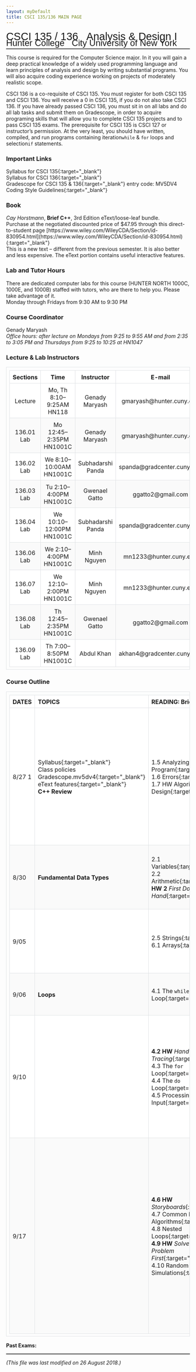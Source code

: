```yaml
---
layout: myDefault 
title: CSCI 135/136 MAIN PAGE 
---
```


<style>  
table {
    border-collapse: collapse;
}
table, td, th {
    text-align: left;
    padding: 8px;
    padding-bottom: 6px;
    border: 1px solid #dee1e4;
}
tr:nth-child(even) {background-color: #fafafa;}
tr:nth-child(odd) {background-color: #ffffff;}
hr {
    border: 0;
    height: 0;
    border-top: 1px solid rgba(0, 0, 0, 0.1);
    border-bottom: 1px solid rgba(255, 255, 255, 0.3);
}
a:link {
    text-decoration: none;
}
a:visited {
    text-decoration: none;
    color: blue;
}
a:hover {
    text-decoration: none;
}
a:active {
    text-decoration: none;
}
</style>
  
[<span style="font-family:Arial; font-size:28.9px">CSCI 135 / 136 &nbsp; Analysis & Design I</span><br/>
<span style="line-height:0.1; font-family:Arial; font-size:24px">Hunter College &nbsp; City University of New York</span>](2018_fall.html)   
  
---  	
  
This course is required for the Computer Science major.  In it you will gain a deep practical knowledge of a widely used programming language and learn principles of analysis and design by writing substantial programs. You will also acquire coding experience working on projects of moderately realistic scope.  

CSCI 136 is a co-requisite of CSCI 135.  You must register for both CSCI 135 and CSCI 136.  You will receive a 0 in CSCI 135, if you do not also take CSCI 136.  If you have already passed CSCI 136, you must sit in on all labs and do all lab tasks and submit them on Gradescope, in order to acquire programing skills that will allow you to complete CSCI 135 projects and to pass CSCI 135 exams.  The prerequisite for CSCI 135 is CSCI 127 or instructor’s permission. At the very least, you should have written, compiled, and run programs containing iteration`while` & `for` loops and selection`if` statements.  
  
### Important Links
[Syllabus for CSCI 135](syllabus_135.html){:target="_blank"}<br/>
[Syllabus for CSCI 136](syllabus_136.html){:target="_blank"}<br/>
[Gradescope for CSCI 135 & 136](https://www.gradescope.com/courses/20712){:target="_blank"} entry code: MV5DV4<br/>
[Coding Style Guidelines](worked_examples/style_guide.html){:target="_blank"}

### Book 
*Cay Horstmann*, **Brief C++**, 3rd Edition eText/loose-leaf bundle.  
Purchase at the negotiated discounted price of $47.95 through this direct-to-student page [https://www.wiley.com/WileyCDA/Section/id-830954.html](https://www.wiley.com/WileyCDA/Section/id-830954.html){:target="_blank"}  
This is a new text – different from the previous semester.  It is also better and less expensive.  The eText portion contains useful interactive features.  

### Lab and Tutor Hours  
There are dedicated computer labs for this course (HUNTER NORTH 1000C, 1000E, and 1000B) staffed with tutors, who are there to help you.  Please take advantage of it.  
Monday through Fridays from 9:30 AM to 9:30 PM  

### Course Coordinator  
Genady Maryash  
*Office hours: after lecture on Mondays from 9:25 to 9:55 AM and from 2:35 to 3:05 PM and Thursdays from 9:25 to 10:25 at HN1047*

### Lecture & Lab Instructors  

 Sections | Time | Instructor | E-mail 
 :---: | :---: | :---: | :---: 
 Lecture | Mo, Th 8:10–9:25AM HN118 | Genady Maryash | gmaryash@hunter.cuny.edu 
 136.01 Lab | Mo 12:45–2:35PM HN1001C | Genady Maryash | gmaryash@hunter.cuny.edu 
 136.02 Lab | We 8:10–10:00AM HN1001C | Subhadarshi Panda | spanda@gradcenter.cuny.edu 
 136.03 Lab | Tu 2:10–4:00PM HN1001C | Gwenael Gatto | ggatto2@gmail.com 
 136.04 Lab | We 10:10–12:00PM HN1001C | Subhadarshi Panda | spanda@gradcenter.cuny.edu 
 136.06 Lab | We 2:10–4:00PM HN1001C | Minh Nguyen | mn1233@hunter.cuny.edu 
 136.07 Lab | We 12:10–2:00PM HN1001C | Minh Nguyen | mn1233@hunter.cuny.edu 
 136.08 Lab | Th 12:45–2:35PM HN1001C | Gwenael Gatto | ggatto2@gmail.com 
 136.09 Lab | Th 7:00–8:50PM HN1001C | Abdul Khan | akhan4@gradcenter.cuny.edu 

### Course Outline

 DATES | TOPICS | READING:&nbsp;Brief&nbsp;C++| SLIDE&nbsp;DECKS | LABS 
 --- | --- | --- | --- | --- 
 8/27&nbsp;1 | [Syllabus](syllabus_135.html){:target="_blank"}<br/>Class policies<br/>[Gradescope.mv5dv4](https://www.gradescope.com/courses/20712){:target="_blank"}<br/>[eText features](https://bookshelf.vitalsource.com/#/books/9781119400424/cfi/6/2!/4/2/2@0:0){:target="_blank"}<br/>**C++&nbsp;Review** | [1.5 Analyzing Your First Program](https://bookshelf.vitalsource.com/#/books/9781119400424/cfi/6/34!/4/4/2/2@0.00:0){:target="_blank"}<br/>[1.6 Errors](https://bookshelf.vitalsource.com/#/books/9781119400424/cfi/6/38!/4/2/2/2@0.00:0){:target="_blank"}<br/>[1.7 HW Algorithm Design](https://bookshelf.vitalsource.com/#/books/9781119400424/cfi/6/42!/4/2/2/2@0.00:0){:target="_blank"} | [1.5 Analyzing Your First Program](slides/1.5 Analyzing Your First Program.pdf){:target="_blank"}<br/>[1.6 Errors](slides/1.6 Errors.pdf){:target="_blank"}<br/>[1.7 PS Algorithm Design](slides/1.7 PS Algorithm Design.pdf){:target="_blank"} | [**Lab&nbsp;1**](labs/lab_01.html){:target="_blank"}<br/>due<br/>9/02 
 8/30 | **Fundamental Data&nbsp;Types** | [2.1 Variables](https://bookshelf.vitalsource.com/#/books/9781119400424/cfi/6/62!/4/2/4/2@0:0){:target="_blank"}<br/>[2.2 Arithmetic](https://bookshelf.vitalsource.com/#/books/9781119400424/cfi/6/78!/4/4/2/2@0.00:0){:target="_blank"}<br/>[**HW 2** *First Do It By Hand*](https://bookshelf.vitalsource.com/#/books/9781119400424/cfi/6/94!/4/2/2/2@0.00:0){:target="_blank"} | [2.1 Variables](slides/2.1 Variables.pdf){:target="_blank"}<br/>[2.2 Arithmetic](slides/2.2 Arithmetic.pdf){:target="_blank"} | [**HW 2**](worked_examples/Homework 2.pdf){:target="_blank"}<br/>[WE2.1](worked_examples/ch2_WE1.pdf){:target="_blank"}<br/>[WE2.2](worked_examples/ch2_WE2.pdf){:target="_blank"}<br/>due 9/04 
 9/05 |  | [2.5 Strings](https://bookshelf.vitalsource.com/#/books/9781119400424/cfi/6/102!/4/4/2/2@0.00:0){:target="_blank"}<br/>[6.1 Arrays](https://bookshelf.vitalsource.com/#/books/9781119400424/cfi/6/286!/4/4/2/2@0.00:0){:target="_blank"} | [2.5 Strings](slides/2.5 Strings.pdf){:target="_blank"}<br/>[6.1 Arrays](slides/6.1 Arrays.pdf){:target="_blank"} | [**Lab&nbsp;2**](labs/lab_02.html){:target="_blank"}<br/>due<br/>9/12 
 9/06 | **Loops** | [4.1 The `while` Loop](https://bookshelf.vitalsource.com/#/books/9781119400424/cfi/6/166!/4/4/2/2@0:0){:target="_blank"} | [4.1 The `while` Loop](slides/4.1 The WHILE Loop.pdf){:target="_blank"} | [WE4.1](worked_examples/ch4_WE1.pdf){:target="_blank"}<br/>[WE4.2](worked_examples/ch4_WE2.pdf){:target="_blank"} 
 9/10 |  | [**4.2 HW** *Hand-Tracing*](https://bookshelf.vitalsource.com/#/books/9781119400424/cfi/6/174!/4/4/2/2@0.00:0){:target="_blank"}<br/>[4.3 The `for` Loop](https://bookshelf.vitalsource.com/#/books/9781119400424/cfi/6/176!/4/4/2/2@0.00:0){:target="_blank"}<br/>[4.4 The `do` Loop](https://bookshelf.vitalsource.com/#/books/9781119400424/cfi/6/180!/4/4/2/2@0.00:0){:target="_blank"}<br/>[4.5 Processing Input](https://bookshelf.vitalsource.com/#/books/9781119400424/cfi/6/184!/4/2/2/2@0.00:0){:target="_blank"} | [4.2 PS Hand-Tracing &amp;<br/>4.3 The `for` Loop](slides/4.2 PS Hand-Tracing _ 4.3 The FOR Loop.pdf){:target="_blank"}<br/>[4.4 The `do` Loop &amp;<br/>4.5 Processing Input](slides/4.4 The DO Loop _ 4.5 Processing Input.pdf){:target="_blank"} | [WE2.2](worked_examples/ch2_WE2.pdf){:target="_blank"}<br/>due 9/04<br/>[Project 1](projects/project_01.html){:target="_blank"}<br>Task A due 9/17 
 9/17 |  | [**4.6 HW** *Storyboards*](https://bookshelf.vitalsource.com/#/books/9781119400424/cfi/6/190!/4/2/2/2@0.00:0){:target="_blank"}<br/>[4.7 Common Loop Algorithms](https://bookshelf.vitalsource.com/#/books/9781119400424/cfi/6/192!/4/2/2/2@0.00:0){:target="_blank"}<br/>[4.8 Nested Loops](https://bookshelf.vitalsource.com/#/books/9781119400424/cfi/6/208!/4/4/2/2@0.00:0){:target="_blank"}<br/>[**4.9 HW** *Solve a Simple Problem First*](https://bookshelf.vitalsource.com/#/books/9781119400424/cfi/6/212!/4/4/2/2@0.00:0){:target="_blank"}<br/>[4.10 Random Numbers and Simulations](https://bookshelf.vitalsource.com/#/books/9781119400424/cfi/6/214!/4/4/2/2@0.00:0){:target="_blank"} | <span style="color:dimgrey">[4.6 PS Storyboards &amp;<br/>4.7 Common Loop Algorithms &amp;<br/>4.8 Nested Loops](slides/4.6 PS Storyboards _ 4.7 Common Loop Algorithms _ 4.8 Nested Loops.pdf){:target="_blank"}<br/>[4.9 PS Solve a Simpler Problem First &amp;<br/>4.10 Random Numbers and Simulations](slides/4.9 PS Solve a Simpler Problem First _ 4.10 Random Numbers and Simulations.pdf){:target="_blank"}</span> | [**Lab&nbsp;3**](labs/lab_03.html){:target="_blank"}<br/>due<br/>9/19
  
   
 
 
**Past Exams:**  

---    
  
_(This file was last modified on 26 August 2018.)_ 
